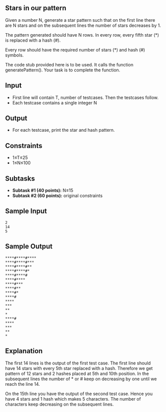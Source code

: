 
## Stars in our pattern
Given a number N, generate a star pattern such that on the first line there are N stars and on the subsequent lines the number of stars decreases by 1.

The pattern generated should have N rows. In every row, every fifth star (*) is replaced with a hash (#).

Every row should have the required number of stars (*) and hash (#) symbols.

The code stub provided here is to be used. It calls the function generatePattern(). Your task is to complete the function.



## Input
- First line will contain T, number of testcases. Then the testcases follow.
- Each testcase contains a single integer N
## Output
- For each testcase, print the star and hash pattern.
## Constraints
- 1≤T≤25
- 1≤N≤100
## Subtasks
- **Subtask #1 (40 points):** N≤15
- **Subtask #2 (60 points):** original constraints
## Sample Input
    2
    14
    5
## Sample Output
    ****#****#****
    ****#****#***
    ****#****#**
    ****#****#*
    ****#****#
    ****#****
    ****#***
    ****#**
    ****#*
    ****#
    ****
    ***
    **
    *
    ****#
    ****
    ***
    **
    *
## Explanation
The first 14 lines is the output of the first test case. The first line should have 14 stars with every 5th star replaced with a hash. Therefore we get pattern of 12 stars and 2 hashes placed at 5th and 10th position. In the subsequent lines the number of * or # keep on decreasing by one until we reach the line 14.

On the 15th line you have the output of the second test case. Hence you have 4 stars and 1 hash which makes 5 characters. The number of characters keep decreasing on the subsequent lines.
